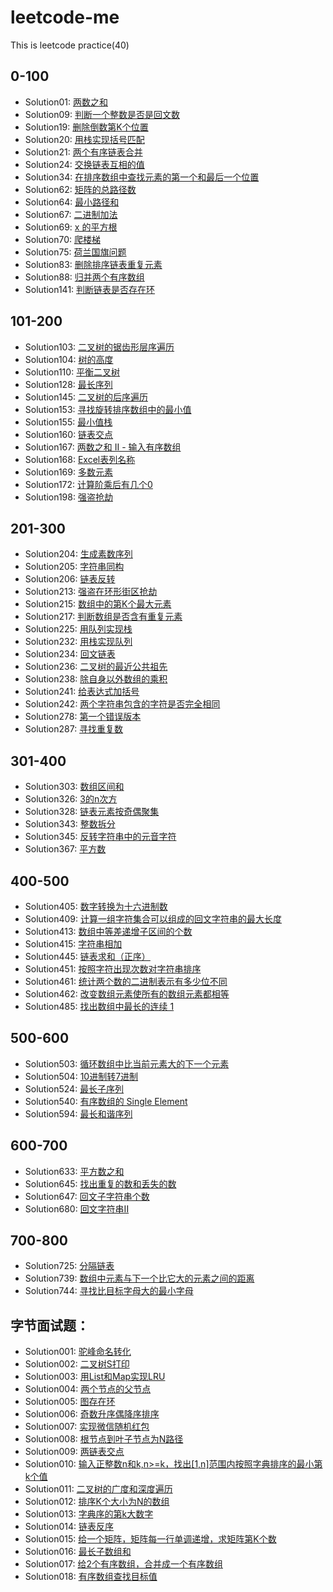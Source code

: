 # leetcode-me
This is leetcode practice(40) 

## 0-100
- Solution01: [两数之和](https://leetcode-cn.com/problems/two-sum/description/)
- Solution09: [判断一个整数是否是回文数](https://leetcode-cn.com/problems/palindrome-number/description/)
- Solution19: [删除倒数第K个位置](https://leetcode-cn.com/problems/remove-nth-node-from-end-of-list)
- Solution20: [用栈实现括号匹配](https://leetcode-cn.com/problems/valid-parentheses/description/)
- Solution21: [两个有序链表合并](https://leetcode-cn.com/problems/merge-two-sorted-lists/description/)
- Solution24: [交换链表互相的值](https://leetcode-cn.com/problems/swap-nodes-in-pairs/solution/)
- Solution34: [在排序数组中查找元素的第一个和最后一个位置](https://leetcode-cn.com/problems/find-first-and-last-position-of-element-in-sorted-array/)
- Solution62: [矩阵的总路径数](https://leetcode-cn.com/problems/unique-paths/description/)
- Solution64: [最小路径和](https://leetcode-cn.com/problems/minimum-path-sum/submissions/)
- Solution67: [二进制加法](https://leetcode-cn.com/problems/add-binary/description/)
- Solution69: [x 的平方根](https://leetcode-cn.com/problems/sqrtx/solution/)
- Solution70: [爬楼梯](https://leetcode-cn.com/problems/climbing-stairs/description/)
- Solution75: [荷兰国旗问题](https://leetcode-cn.com/problems/sort-colors/description/)
- Solution83: [删除排序链表重复元素](https://leetcode-cn.com/problems/remove-duplicates-from-sorted-list)
- Solution88: [归并两个有序数组](https://leetcode-cn.com/problems/merge-sorted-array/description/)
- Solution141: [判断链表是否存在环](https://leetcode-cn.com/problems/linked-list-cycle/description/)
## 101-200
- Solution103: [二叉树的锯齿形层序遍历](https://leetcode-cn.com/problems/binary-tree-zigzag-level-order-traversal/)
- Solution104: [树的高度](https://leetcode-cn.com/problems/maximum-depth-of-binary-tree/)
- Solution110: [平衡二叉树](https://leetcode-cn.com/problems/balanced-binary-tree/)
- Solution128: [最长序列](https://leetcode-cn.com/problems/longest-consecutive-sequence/)
- Solution145: [二叉树的后序遍历](https://leetcode-cn.com/problems/binary-tree-postorder-traversal/)
- Solution153: [寻找旋转排序数组中的最小值](https://leetcode-cn.com/problems/find-minimum-in-rotated-sorted-array/)
- Solution155: [最小值栈](https://leetcode-cn.com/problems/min-stack/description/)
- Solution160: [链表交点](https://leetcode-cn.com/problems/intersection-of-two-linked-lists/description/)
- Solution167: [两数之和 II - 输入有序数组](https://leetcode-cn.com/problems/two-sum-ii-input-array-is-sorted/)
- Solution168: [Excel表列名称](https://leetcode-cn.com/problems/excel-sheet-column-title/solution/)
- Solution169: [多数元素](https://leetcode-cn.com/problems/majority-element/)
- Solution172: [计算阶乘后有几个0](https://leetcode-cn.com/problems/factorial-trailing-zeroes/solution/)
- Solution198: [强盗抢劫](https://leetcode-cn.com/problems/intersection-of-two-linked-lists/description/)

## 201-300
- Solution204: [生成素数序列](https://leetcode-cn.com/problems/count-primes/description/)
- Solution205: [字符串同构](https://leetcode-cn.com/problems/isomorphic-strings/description/)
- Solution206: [链表反转](https://leetcode-cn.com/problems/reverse-linked-list/description/)
- Solution213: [强盗在环形街区抢劫](https://leetcode-cn.com/problems/house-robber-ii/solution/)
- Solution215: [数组中的第K个最大元素](https://leetcode-cn.com/problems/kth-largest-element-in-an-array/description/)
- Solution217: [判断数组是否含有重复元素](https://leetcode-cn.com/problems/contains-duplicate/)
- Solution225: [用队列实现栈](https://leetcode-cn.com/problems/implement-stack-using-queues/description/)
- Solution232: [用栈实现队列](https://leetcode-cn.com/problems/implement-queue-using-stacks/description/)
- Solution234: [回文链表](https://leetcode-cn.com/problems/palindrome-linked-list/description/)
- Solution236: [二叉树的最近公共祖先](https://leetcode-cn.com/problems/lowest-common-ancestor-of-a-binary-tree/)
- Solution238: [除自身以外数组的乘积](https://leetcode-cn.com/problems/product-of-array-except-self/)
- Solution241: [给表达式加括号](https://leetcode-cn.com/problems/different-ways-to-add-parentheses/description/)
- Solution242: [两个字符串包含的字符是否完全相同](https://leetcode-cn.com/problems/valid-anagram/description/)
- Solution278: [第一个错误版本](https://leetcode-cn.com/problems/first-bad-version/description/)
- Solution287: [寻找重复数](https://leetcode-cn.com/problems/find-the-duplicate-number/description/)

## 301-400
- Solution303: [数组区间和](https://leetcode-cn.com/problems/range-sum-query-immutable/description/)
- Solution326: [3的n次方](https://leetcode-cn.com/problems/power-of-three/description/)
- Solution328: [链表元素按奇偶聚集](https://leetcode-cn.com/problems/odd-even-linked-list/description/)
- Solution343: [整数拆分](https://leetcode-cn.com/problems/integer-break/description/)
- Solution345: [反转字符串中的元音字符](https://leetcode-cn.com/problems/reverse-vowels-of-a-string/description/)
- Solution367: [平方数](https://leetcode-cn.com/problems/valid-perfect-square/description/)
## 400-500

- Solution405: [数字转换为十六进制数](https://leetcode-cn.com/problems/convert-a-number-to-hexadecimal/)
- Solution409: [计算一组字符集合可以组成的回文字符串的最大长度](https://leetcode-cn.com/problems/longest-palindrome/description/)
- Solution413: [数组中等差递增子区间的个数](https://leetcode-cn.com/problems/arithmetic-slices/description/)
- Solution415: [字符串相加](https://leetcode-cn.com/problems/add-strings/description/)
- Solution445: [链表求和（正序）](https://leetcode-cn.com/problems/add-two-numbers-ii/description/)
- Solution451: [按照字符出现次数对字符串排序](https://leetcode-cn.com/problems/sort-characters-by-frequency/description/)
- Solution461: [统计两个数的二进制表示有多少位不同](https://leetcode-cn.com/problems/hamming-distance/)
- Solution462: [改变数组元素使所有的数组元素都相等](https://leetcode-cn.com/problems/minimum-moves-to-equal-array-elements-ii/)
- Solution485: [找出数组中最长的连续 1](https://leetcode-cn.com/problems/max-consecutive-ones/description/)

## 500-600
- Solution503: [循环数组中比当前元素大的下一个元素](https://leetcode-cn.com/problems/next-greater-element-ii/)
- Solution504: [10进制转7进制](https://leetcode-cn.com/problems/base-7/description/)
- Solution524: [最长子序列](https://leetcode-cn.com/problems/longest-word-in-dictionary-through-deleting/description/)
- Solution540: [有序数组的 Single Element](https://leetcode-cn.com/problems/single-element-in-a-sorted-array/description/)
- Solution594: [最长和谐序列](https://leetcode-cn.com/problems/longest-harmonious-subsequence/description/)

## 600-700

- Solution633: [平方数之和](https://leetcode-cn.com/problems/sum-of-square-numbers/description/)
- Solution645: [找出重复的数和丢失的数](https://leetcode-cn.com/problems/set-mismatch/description/)
- Solution647: [回文子字符串个数](https://leetcode-cn.com/problems/palindromic-substrings/description/)
- Solution680: [回文字符串II](https://leetcode-cn.com/problems/valid-palindrome-ii/description)

## 700-800

- Solution725: [分隔链表](https://leetcode-cn.com/problems/split-linked-list-in-parts/description/)
- Solution739: [数组中元素与下一个比它大的元素之间的距离](https://leetcode-cn.com/problems/daily-temperatures/description/)
- Solution744: [寻找比目标字母大的最小字母](https://leetcode-cn.com/problems/find-smallest-letter-greater-than-target/)


## 字节面试题：

- Solution001: [驼峰命名转化]()
- Solution002: [二叉树S打印]()
- Solution003: [用List和Map实现LRU]()
- Solution004: [两个节点的父节点]()
- Solution005: [图存在环]()
- Solution006: [奇数升序偶降序排序]()
- Solution007: [实现微信随机红包]()
- Solution008: [根节点到叶子节点为N路径]()
- Solution009: [两链表交点]()
- Solution010: [输入正整数n和k,n>=k，找出[1,n]范围内按照字典排序的最小第k个值]()
- Solution011: [二叉树的广度和深度遍历]()
- Solution012: [排序K个大小为N的数组]()
- Solution013: [字典序的第k大数字]()
- Solution014: [链表反序]()
- Solution015: [给一个矩阵，矩阵每一行单调递增，求矩阵第K个数]()
- Solution016: [最长子数组和]()
- Solution017: [给2个有序数组，合并成一个有序数组]()
- Solution018: [有序数组查找目标值]()